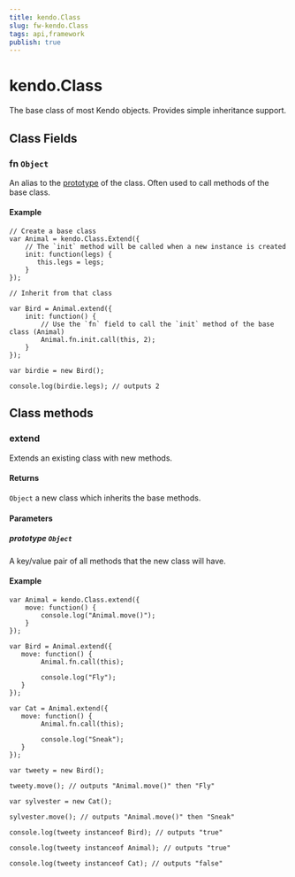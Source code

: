 ```yaml
---
title: kendo.Class
slug: fw-kendo.Class
tags: api,framework
publish: true
---
```



# kendo.Class

The base class of most Kendo objects. Provides simple inheritance support.

## Class Fields

### fn `Object`

An alias to the [prototype](https://developer.mozilla.org/en-US/docs/JavaScript/Reference/Global_Objects/Object/prototype) of the class. Often used to call methods of the base class.

#### Example

    // Create a base class
    var Animal = kendo.Class.Extend({
        // The `init` method will be called when a new instance is created
        init: function(legs) {
           this.legs = legs;
        }
    });

    // Inherit from that class

    var Bird = Animal.extend({
        init: function() {
            // Use the `fn` field to call the `init` method of the base class (Animal)
            Animal.fn.init.call(this, 2);
        }
    });

    var birdie = new Bird();

    console.log(birdie.legs); // outputs 2

## Class methods

### extend

Extends an existing class with new methods.

#### Returns

`Object` a new class which inherits the base methods.

#### Parameters

##### prototype `Object`

A key/value pair of all methods that the new class will have.

#### Example

    var Animal = kendo.Class.extend({
        move: function() {
            console.log("Animal.move()");
        }
    });

    var Bird = Animal.extend({
       move: function() {
            Animal.fn.call(this);

            console.log("Fly");
       }
    });

    var Cat = Animal.extend({
       move: function() {
            Animal.fn.call(this);

            console.log("Sneak");
       }
    });

    var tweety = new Bird();

    tweety.move(); // outputs "Animal.move()" then "Fly"

    var sylvester = new Cat();

    sylvester.move(); // outputs "Animal.move()" then "Sneak"

    console.log(tweety instanceof Bird); // outputs "true"

    console.log(tweety instanceof Animal); // outputs "true"

    console.log(tweety instanceof Cat); // outputs "false"
